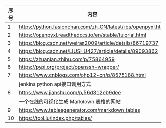 | 序号 |                              内容                             |
|------|---------------------------------------------------------------|
| 1    | https://python.fasionchan.com/zh_CN/latest/libs/openpyxl.html |
| 2    | https://openpyxl.readthedocs.io/en/stable/tutorial.html       |
| 3    | https://blog.csdn.net/weiran2009/article/details/86719737     |
| 4    | https://blog.csdn.net/LIUSHU427/article/details/89093862      |
| 5    | https://zhuanlan.zhihu.com/p/75864959                         |
| 6    | https://pypi.org/project/openssh-wrapper/                     |
| 7    | https://www.cnblogs.com/php12-cn/p/8575188.html               |
|      | jenkins python api接口调用方式                                |
| 8    | https://www.jianshu.com/p/56d312eb9dee                        |
|      | 一个在线的可视化生成 Markdown 表格的网站                      |
| 9    | https://www.tablesgenerator.com/markdown_tables               |
| 10   | https://tool.lu/index.php/tables/                             |